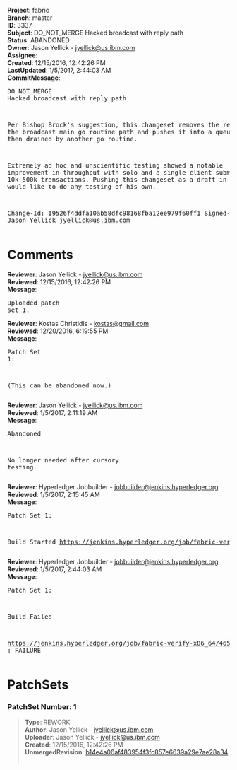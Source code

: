 <strong>Project</strong>: fabric<br><strong>Branch</strong>: master<br><strong>ID</strong>: 3337<br><strong>Subject</strong>: DO_NOT_MERGE Hacked broadcast with reply path<br><strong>Status</strong>: ABANDONED<br><strong>Owner</strong>: Jason Yellick - jyellick@us.ibm.com<br><strong>Assignee</strong>:<br><strong>Created</strong>: 12/15/2016, 12:42:26 PM<br><strong>LastUpdated</strong>: 1/5/2017, 2:44:03 AM<br><strong>CommitMessage</strong>:<br><pre>DO_NOT_MERGE Hacked broadcast with reply path

Per Bishop Brock's suggestion, this changeset removes the reply from the
broadcast main go routine path and pushes it into a queue which is then
drained by another go routine.

Extremely ad hoc and unscientific testing showed a notable improvement
in throughput with solo and a single client submitting 10k-500k
transactions.  Pushing this changeset as a draft in case Bishop would
like to do any testing of his own.

Change-Id: I9526f4ddfa10ab58dfc98168fba12ee979f60ff1
Signed-off-by: Jason Yellick <jyellick@us.ibm.com>
</pre><h1>Comments</h1><strong>Reviewer</strong>: Jason Yellick - jyellick@us.ibm.com<br><strong>Reviewed</strong>: 12/15/2016, 12:42:26 PM<br><strong>Message</strong>: <pre>Uploaded patch set 1.</pre><strong>Reviewer</strong>: Kostas Christidis - kostas@gmail.com<br><strong>Reviewed</strong>: 12/20/2016, 6:19:55 PM<br><strong>Message</strong>: <pre>Patch Set 1:

(This can be abandoned now.)</pre><strong>Reviewer</strong>: Jason Yellick - jyellick@us.ibm.com<br><strong>Reviewed</strong>: 1/5/2017, 2:11:19 AM<br><strong>Message</strong>: <pre>Abandoned

No longer needed after cursory testing.</pre><strong>Reviewer</strong>: Hyperledger Jobbuilder - jobbuilder@jenkins.hyperledger.org<br><strong>Reviewed</strong>: 1/5/2017, 2:15:45 AM<br><strong>Message</strong>: <pre>Patch Set 1:

Build Started https://jenkins.hyperledger.org/job/fabric-verify-x86_64/4651/</pre><strong>Reviewer</strong>: Hyperledger Jobbuilder - jobbuilder@jenkins.hyperledger.org<br><strong>Reviewed</strong>: 1/5/2017, 2:44:03 AM<br><strong>Message</strong>: <pre>Patch Set 1:

Build Failed 

https://jenkins.hyperledger.org/job/fabric-verify-x86_64/4651/ : FAILURE</pre><h1>PatchSets</h1><h3>PatchSet Number: 1</h3><blockquote><strong>Type</strong>: REWORK<br><strong>Author</strong>: Jason Yellick - jyellick@us.ibm.com<br><strong>Uploader</strong>: Jason Yellick - jyellick@us.ibm.com<br><strong>Created</strong>: 12/15/2016, 12:42:26 PM<br><strong>UnmergedRevision</strong>: [b14e4a06af483954f3fc857e6639a29e7ae28a34](https://github.com/hyperledger-gerrit-archive/fabric/commit/b14e4a06af483954f3fc857e6639a29e7ae28a34)<br><br></blockquote>